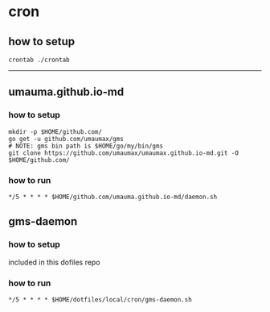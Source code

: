 # cron

## how to setup
```
crontab ./crontab
```

----

## umauma.github.io-md
### how to setup
```
mkdir -p $HOME/github.com/
go get -u github.com/umaumax/gms
# NOTE: gms bin path is $HOME/go/my/bin/gms
git clone https://github.com/umaumax/umaumax.github.io-md.git -O $HOME/github.com/
```

### how to run
```
*/5 * * * * $HOME/github.com/umauma.github.io-md/daemon.sh
```

## gms-daemon
### how to setup
included in this dofiles repo

### how to run
```
*/5 * * * * $HOME/dotfiles/local/cron/gms-daemon.sh
```
